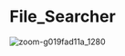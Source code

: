 # File_Searcher
![zoom-g019fad11a_1280](https://user-images.githubusercontent.com/57339414/149622194-d89fd6aa-2627-45e9-ab48-73984c38033d.png )
